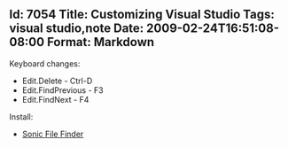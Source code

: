 Id: 7054
Title: Customizing Visual Studio
Tags: visual studio,note
Date: 2009-02-24T16:51:08-08:00
Format: Markdown
--------------
Keyboard changes:

-   Edit.Delete - Ctrl-D
-   Edit.FindPrevious - F3
-   Edit.FindNext - F4

Install:

-   [Sonic File
    Finder](http://www.jens-schaller.de/sonictools/sonicfilefinder/index.htm)

